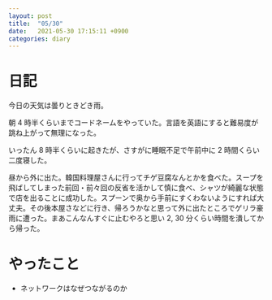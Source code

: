 ```yaml
---
layout: post
title:  "05/30"
date:   2021-05-30 17:15:11 +0900
categories: diary
---
```

# 日記

今日の天気は曇りときどき雨。

朝 4 時半くらいまでコードネームをやっていた。言語を英語にすると難易度が跳ね上がって無理になった。

いったん 8 時半くらいに起きたが、さすがに睡眠不足で午前中に 2 時間くらい二度寝した。

昼から外に出た。韓国料理屋さんに行ってチゲ豆腐なんとかを食べた。スープを飛ばしてしまった前回・前々回の反省を活かして慎に食べ、シャツが綺麗な状態で店を出ることに成功した。スプーンで奥から手前にすくわないようにすれば大丈夫。その後本屋さなどに行き、帰ろうかなと思って外に出たところでゲリラ豪雨に遭った。まあこんなんすぐに止むやろと思い 2, 30 分くらい時間を潰してから帰った。

# やったこと

- ネットワークはなぜつながるのか